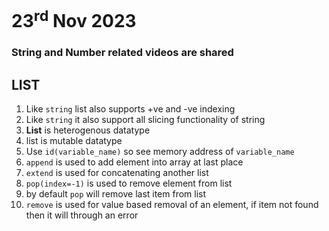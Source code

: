 # 23<sup>rd</sup> Nov 2023

### String and Number related videos are shared

## LIST

1. Like `string` list also supports +ve and -ve indexing
1. Like `string` it also support all slicing functionality of string
1. **List** is heterogenous datatype
1. list is mutable datatype
1. Use `id(variable_name)` so see memory address of `variable_name`
1. `append` is used to add element into array at last place
1. `extend` is used for concatenating another list
1. `pop(index=-1)` is used to remove element from list
1. by default `pop` will remove last item from list
1. `remove` is used for value based removal of an element, if item not found then it will through an error
